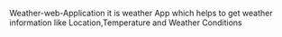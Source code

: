 Weather-web-Application
it is weather App which helps to get weather information like Location,Temperature and Weather Conditions
